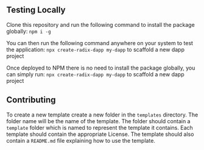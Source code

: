 ## Testing Locally
Clone this repository and run the following command to install the package globally:
`npm i -g`

You can then run the following command anywhere on your system to test the application:
`npx create-radix-dapp my-dapp` to scaffold a new dapp project

Once deployed to NPM there is no need to install the package globally, you can simply run:
`npx create-radix-dapp my-dapp` to scaffold a new dapp project

## Contributing
To create a new template create a new folder in the `templates` directory. The folder name will be the name of the template. The folder should contain a `template` folder which is named to represent the template it contains. Each template should contain the appropriate License. The template should also contain a `README.md` file explaining how to use the template.

